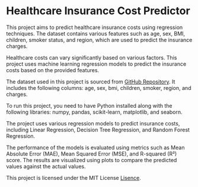 # Healthcare Insurance Cost Predictor

This project aims to predict healthcare insurance costs using regression techniques. The dataset contains various features such as age, sex, BMI, children, smoker status, and region, which are used to predict the insurance charges.

Healthcare costs can vary significantly based on various factors. This project uses machine learning regression models to predict the insurance costs based on the provided features.

The dataset used in this project is sourced from [GitHub Repository](https://raw.githubusercontent.com/KeithGalli/Regression-Example/refs/heads/master/insurance.csv). It includes the following columns: age, sex, bmi, children, smoker, region, and charges.

To run this project, you need to have Python installed along with the following libraries: numpy, pandas, scikit-learn, matplotlib, and seaborn.

The project uses various regression models to predict insurance costs, including Linear Regression, Decision Tree Regression, and Random Forest Regression.

The performance of the models is evaluated using metrics such as Mean Absolute Error (MAE), Mean Squared Error (MSE), and R-squared (R²) score. The results are visualized using plots to compare the predicted values against the actual values.

This project is licensed under the MIT License [Lisence]().
